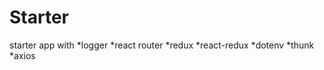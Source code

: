 # Starter
starter app with 
  *logger
  *react router
  *redux
  *react-redux
  *dotenv
  *thunk
  *axios
  
